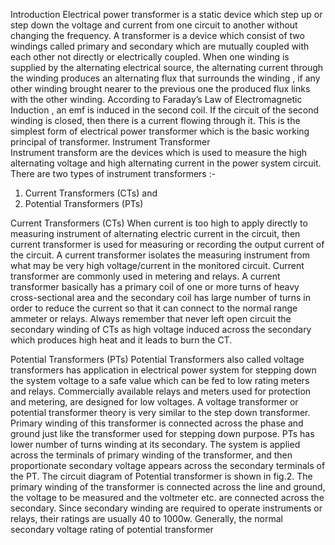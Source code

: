 Introduction
Electrical power transformer  is a static device which step up or step down the voltage and current from one circuit to another without changing the frequency. A transformer is a device which consist of two windings called primary and secondary which are mutually coupled with each other not directly or electrically coupled. 
When one winding is supplied by the alternating electrical source, the alternating current through the winding produces an alternating flux that surrounds the winding , if any other winding brought nearer to the previous one the produced flux links with the other winding. According to Faraday’s Law of Electromagnetic Induction , an emf is induced in the second coil. If the circuit of the second winding is closed, then there is a current flowing through it. This is the simplest form of electrical power transformer which is the basic working principal of transformer.
Instrument Transformer  
Instrument transform are the devices which is used to measure the high alternating voltage and high alternating current in the power system circuit. There are two types of instrument transformers :-
1.	Current Transformers (CTs) and
2.	Potential Transformers (PTs)

Current Transformers (CTs)
When current is too high to apply directly to measuring instrument of alternating electric current in the circuit, then current transformer is used for measuring or recording the output current of the circuit. A current transformer isolates the measuring instrument from what may be very high voltage/current in the monitored circuit. Current transformer are commonly used in metering and relays.
A current transformer basically has a primary coil of one or more turns of heavy cross-sectional area and the secondary coil has large number of turns in order to reduce the current so that it can connect to the normal range ammeter or relays. Always remember that never left open circuit the secondary winding of CTs as high voltage induced across the secondary which produces high heat and it leads to burn the CT.  

Potential Transformers (PTs)
Potential Transformers also called voltage transformers has application in electrical power system for stepping down the system voltage to a safe value which can be fed to low rating meters and relays. Commercially available relays and meters used for protection and metering, are designed for low voltages.
A voltage transformer or potential transformer theory is very similar to the step down transformer. Primary winding of this transformer is connected across the phase and ground just like the transformer used for stepping down purpose. PTs has lower number of turns winding at its secondary. The system is applied across the terminals of primary winding of the transformer, and then proportionate secondary voltage appears across the secondary terminals of the PT.
The circuit diagram of Potential transformer is shown in fig.2. The primary winding of the transformer is connected across the line and ground, the voltage to be measured and the voltmeter etc. are connected across the secondary. Since secondary winding are required to operate instruments or relays, their ratings are usually 40 to 1000w. Generally, the normal secondary voltage rating of potential transformer 
